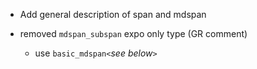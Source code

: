  * Add general description of span and mdspan

 * removed `mdspan_subspan` expo only type (GR comment)
    * use `basic_mdspan<`*see below*`>`

